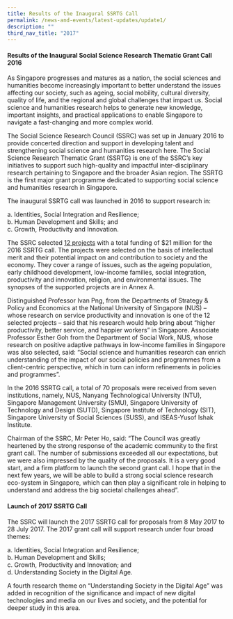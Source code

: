 ```yaml
---
title: Results of the Inaugural SSRTG Call
permalink: /news-and-events/latest-updates/update1/
description: ""
third_nav_title: "2017"
---
```

#### **Results of the Inaugural Social Science Research Thematic Grant Call 2016**
As Singapore progresses and matures as a nation, the social sciences and humanities become increasingly important to better understand the issues affecting our society, such as ageing, social mobility, cultural diversity, quality of life, and the regional and global challenges that impact us. Social science and humanities research helps to generate new knowledge, important insights, and practical applications to enable Singapore to navigate a fast-changing and more complex world.&nbsp; &nbsp;  
  
The Social Science Research Council (SSRC) was set up in January 2016 to provide concerted direction and support in developing talent and strengthening social science and humanities research here. The Social Science Research Thematic Grant (SSRTG) is one of the SSRC’s key initiatives to support such high-quality and impactful inter-disciplinary research pertaining to Singapore and the broader Asian region. The SSRTG is the first major grant programme dedicated to supporting social science and humanities research in Singapore.  
  
The inaugural SSRTG call was launched in 2016 to support research in:

a\. Identities, Social Integration and Resilience;<br>
b\. Human Development and Skills; and<br>
c\. Growth, Productivity and Innovation.

The SSRC selected [12 projects](https://staging.d2ih14cxifahz0.amplifyapp.com/grant-recipients/ssrtg-awardees/ssrtg2016/) with a total funding of $21 million for the 2016 SSRTG call. The projects were selected on the basis of intellectual merit and their potential impact on and contribution to society and the economy. They cover a range of issues, such as the ageing population, early childhood development, low-income families, social integration, productivity and innovation, religion, and environmental issues. The synopses of the supported projects are in Annex A.&nbsp;&nbsp;  
  
Distinguished Professor Ivan Png, from the Departments of Strategy &amp; Policy and Economics at the National University of Singapore (NUS) – whose research on service productivity and innovation is one of the 12 selected projects – said that his research would help bring about “higher productivity, better service, and happier workers” in Singapore. Associate Professor Esther Goh from the Department of Social Work, NUS, whose research on positive adaptive pathways in low-income families in Singapore was also selected, said: “Social science and humanities research can enrich understanding of the impact of our social policies and programmes from a client-centric perspective, which in turn can inform refinements in policies and programmes”.  
  
In the 2016 SSRTG call, a total of 70 proposals were received from seven institutions, namely, NUS, Nanyang Technological University (NTU), Singapore Management University (SMU), Singapore University of Technology and Design (SUTD), Singapore Institute of Technology (SIT), Singapore University of Social Sciences (SUSS), and ISEAS-Yusof Ishak Institute.  
  
Chairman of the SSRC, Mr Peter Ho, said: “The Council was greatly heartened by the strong response of the academic community to the first grant call. The number of submissions exceeded all our expectations, but we were also impressed by the quality of the proposals. It is a very good start, and a firm platform to launch the second grant call. I hope that in the next few years, we will be able to build a strong social science research eco-system in Singapore, which can then play a significant role in helping to understand and address the big societal challenges ahead”.

#### **Launch of 2017 SSRTG Call**
The SSRC will launch the 2017 SSRTG call for proposals from 8 May 2017 to 28 July 2017. The 2017 grant call will support research under four broad themes:

a\. Identities, Social Integration and Resilience;<br>
b\. Human Development and Skills;<br>
c\. Growth, Productivity and Innovation; and<br>
d\. Understanding Society in the Digital Age.

A fourth research theme on “Understanding Society in the Digital Age” was added in recognition of the significance and impact of new digital technologies and media on our lives and society, and the potential for deeper study in this area.